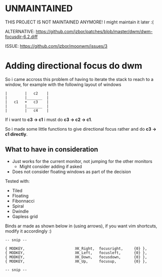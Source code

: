 # UNMAINTAINED
THIS PROJECT IS NOT MAINTAINED ANYMORE! I might maintain it later :(

ALTERNATIVE: https://github.com/jzbor/patches/blob/master/dwm/dwm-focusdir-6.2.diff

ISSUE: https://github.com/jzbor/moonwm/issues/3

# Adding directional focus do dwm

So i came accross this problem of having to iterate the stack to reach to a window, for example with the following layout of windows
```
|        |   c2    |
|        |_______  |
|   c1   +   c3    |
|        |_______  |
|        |   c4    |
```

If i want to **c3 -> c1** i must do **c3 -> c2 -> c1**. 

So i made some little functions to give directional focus rather and do **c3 -> c1 directly**.

## What to have in consideration

- Just works for the current monitor, not jumping for the other monitors
  - Might consider adding if asked   
- Does not consider floating windows as part of the decision

Tested with:
- Tiled
- Floating
- Fibonnacci
- Spiral 
- Dwindle
- Gapless grid


Binds ar made as shown below in (using arrows), if you want vim shortcuts, modify it accordingly :) 
```
-- snip --

{ MODKEY,                       XK_Right,  focusright,     {0} },
{ MODKEY,                       XK_Left,   focusleft,      {0} },
{ MODKEY,                       XK_Down,   focusdown,      {0} },
{ MODKEY,                       XK_Up,     focusup,        {0} },

-- snip -- 
```

